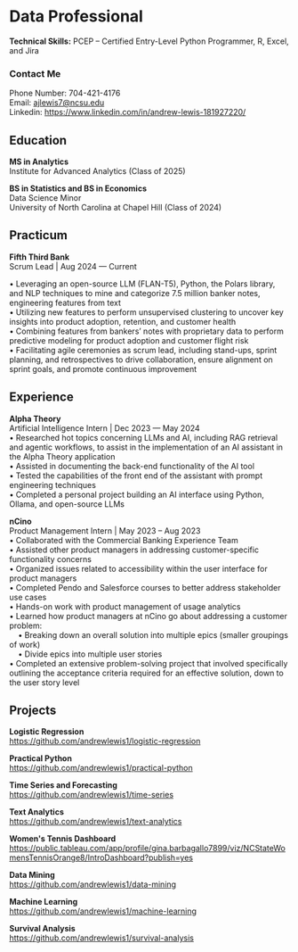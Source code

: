 # Data Professional
**Technical Skills:** PCEP – Certified Entry-Level Python Programmer, R, Excel, and Jira

### Contact Me
Phone Number: 704-421-4176 <br />
Email: ajlewis7@ncsu.edu <br />
Linkedin: https://www.linkedin.com/in/andrew-lewis-181927220/ <br />

## Education
**MS in Analytics** <br />
Institute for Advanced Analytics (Class of 2025) <br />

**BS in Statistics and BS in Economics** <br />
Data Science Minor <br />
University of North Carolina at Chapel Hill (Class of 2024)

## Practicum
**Fifth Third Bank** <br />
Scrum Lead | Aug 2024 — Current <br />

•	Leveraging an open-source LLM (FLAN-T5), Python, the Polars library, and NLP techniques to mine and categorize 7.5 million banker notes, engineering features from text <br />
•	Utilizing new features to perform unsupervised clustering to uncover key insights into product adoption, retention, and customer health <br />
•	Combining features from bankers’ notes with proprietary data to perform predictive modeling for product adoption and customer flight risk <br />
•	Facilitating agile ceremonies as scrum lead, including stand-ups, sprint planning, and retrospectives to drive collaboration, ensure alignment on sprint goals, and promote continuous improvement <br />

## Experience
**Alpha Theory** <br />
Artificial Intelligence Intern | Dec 2023 — May 2024 <br />
•	Researched hot topics concerning LLMs and AI, including RAG retrieval and agentic workflows, to assist in the implementation of an AI assistant in the Alpha Theory application <br />
•	Assisted in documenting the back-end functionality of the AI tool <br />
•	Tested the capabilities of the front end of the assistant with prompt engineering techniques <br />
•	Completed a personal project building an AI interface using Python, Ollama, and open-source LLMs <br />

**nCino** <br />
Product Management Intern | May 2023 – Aug 2023 <br />
•	Collaborated with the Commercial Banking Experience Team <br />
•	Assisted other product managers in addressing customer-specific functionality concerns <br />
•	Organized issues related to accessibility within the user interface for product managers <br />
•	Completed Pendo and Salesforce courses to better address stakeholder use cases <br />
•	Hands-on work with product management of usage analytics <br />
•	Learned how product managers at nCino go about addressing a customer problem: <br />
&nbsp;&nbsp;&nbsp;&nbsp;•	Breaking down an overall solution into multiple epics (smaller groupings of work) <br />
&nbsp;&nbsp;&nbsp;&nbsp;•	Divide epics into multiple user stories <br />
•	Completed an extensive problem-solving project that involved specifically outlining the acceptance criteria required for an effective solution, down to the user story level


## Projects
**Logistic Regression** <br />
https://github.com/andrewlewis1/logistic-regression <br />

**Practical Python** <br />
https://github.com/andrewlewis1/practical-python <br />

**Time Series and Forecasting** <br />
https://github.com/andrewlewis1/time-series <br />

**Text Analytics** <br />
https://github.com/andrewlewis1/text-analytics <br />

**Women's Tennis Dashboard** <br />
https://public.tableau.com/app/profile/gina.barbagallo7899/viz/NCStateWomensTennisOrange8/IntroDashboard?publish=yes <br />

**Data Mining** <br />
https://github.com/andrewlewis1/data-mining <br />

**Machine Learning** <br />
https://github.com/andrewlewis1/machine-learning <br />

**Survival Analysis** <br />
https://github.com/andrewlewis1/survival-analysis <br />
